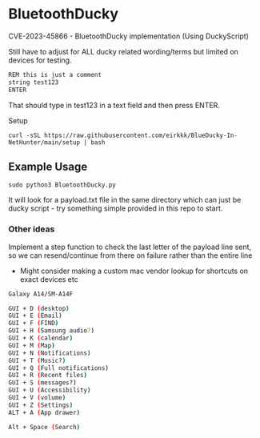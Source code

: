 # BluetoothDucky
CVE-2023-45866 - BluetoothDucky implementation (Using DuckyScript)


Still have to adjust for ALL ducky related wording/terms but limited on devices for testing.

```bash
REM this is just a comment
string test123
ENTER
```

That should type in test123 in a text field and then press ENTER. 


Setup 
  ```
  curl -sSL https://raw.githubusercontent.com/eirkkk/BlueDucky-In-NetHunter/main/setup | bash
  ```

## Example Usage
```
sudo python3 BluetoothDucky.py 
```

It will look for a payload.txt file in the same directory which can just be ducky script - try something simple provided in this repo to start.


### Other ideas
Implement a step function to check the last letter of the payload line sent, so we can resend/continue from there on failure rather than the entire line

- Might consider making a custom mac vendor lookup for shortcuts on exact devices etc
```bash
Galaxy A14/SM-A14F

GUI + D (desktop)
GUI + E (Email)
GUI + F (FIND)
GUI + H (Samsung audio?)
GUI + K (calendar)
GUI + M (Map)
GUI + N (Notifications)
GUI + T (Music?)
GUI + Q (Full notifications)
GUI + R (Recent files)
GUI + S (messages?)
GUI + U (Accessibility)
GUI + V (volume)
GUI + Z (Settings)
ALT + A (App drawer)

Alt + Space (Search)
```
